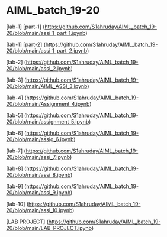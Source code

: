 # AIML_batch_19-20

[lab-1] [part-1] (https://github.com/S1ahruday/AIML_batch_19-20/blob/main/assi_1_part_1.ipynb)

[lab-1] [part-2] (https://github.com/S1ahruday/AIML_batch_19-20/blob/main/assi_1_part_2.ipynb)

[lab-2] (https://github.com/S1ahruday/AIML_batch_19-20/blob/main/assi_2.ipynb)

[lab-3] (https://github.com/S1ahruday/AIML_batch_19-20/blob/main/AIML_ASSI_3.ipynb)

[lab-4] (https://github.com/S1ahruday/AIML_batch_19-20/blob/main/Assignment_4.ipynb)

[lab-5] (https://github.com/S1ahruday/AIML_batch_19-20/blob/main/assignment_5.ipynb)

[lab-6] (https://github.com/S1ahruday/AIML_batch_19-20/blob/main/assig_6.ipynb)

[lab-7] (https://github.com/S1ahruday/AIML_batch_19-20/blob/main/assi_7.ipynb)

[lab-8] (https://github.com/S1ahruday/AIML_batch_19-20/blob/main/assi_8.ipynb)

[lab-9] (https://github.com/S1ahruday/AIML_batch_19-20/blob/main/assi_9.ipynb)

[lab-10] (https://github.com/S1ahruday/AIML_batch_19-20/blob/main/assi_10.ipynb)

[LAB PROJECT] (https://github.com/S1ahruday/AIML_batch_19-20/blob/main/LAB_PROJECT.ipynb)
